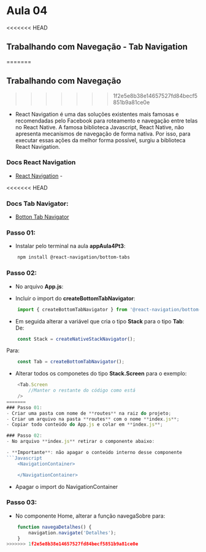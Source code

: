 # Aula 04
<<<<<<< HEAD
## Trabalhando com Navegação - Tab Navigation 
=======
## Trabalhando com Navegação
>>>>>>> 1f2e5e8b38e14657527fd84becf5851b9a81ce0e

- React Navigation é uma das soluções existentes mais famosas e recomendadas pelo Facebook para roteamento e navegação entre telas no React Native. A famosa biblioteca Javascript, React Native, não apresenta mecanismos de navegação de forma nativa. Por isso, para executar essas ações da melhor forma possível, surgiu a biblioteca React Navigation.

### Docs React Navigation

- [React Navigation](https://reactnavigation.org/docs/getting-started/) - 

<<<<<<< HEAD
### Docs Tab Navigator:  

-  [Botton Tab Navigator](https://reactnavigation.org/docs/bottom-tab-navigator)

### Passo 01:  
- Instalar pelo terminal na aula **appAula4Pt3**:

``` bash
    npm install @react-navigation/bottom-tabs
```
### Passo 02:  
- No arquivo **App.js**: 

- Incluir o import do **createBottomTabNavigator**:
```javascript
    import { createBottomTabNavigator } from '@react-navigation/bottom-tabs'
```
- Em seguida alterar a variável que cria o tipo **Stack** para o tipo **Tab**:  
De:  
``` javascript
    const Stack = createNativeStackNavigator();
```

Para:  
``` javascript
    const Tab = createBottomTabNavigator();
```

- Alterar todos os componetes do tipo **Stack.Screen** para o exemplo:

```javascript
    <Tab.Screen
        //Manter o restante do código como está
    />
=======
### Passo 01:   
- Criar uma pasta com nome de **routes** na raiz do projeto;
- Criar um arquivo na pasta **routes** com o nome **index.js**;
- Copiar todo conteúdo do App.js e colar em **index.js**;

### Passo 02:  
- No arquivo **index.js** retirar o componente abaixo:  

- **Importante**: não apagar o conteúdo interno desse componente
```Javascript
    <NavigationContainer>

    </NavigationContainer>
```

- Apagar o import do NavigationContainer

### Passo 03:  
- No componente Home, alterar a função navegaSobre para:

```Javascript
    function navegaDetalhes() {
        navigation.navigate('Detalhes');
    }
>>>>>>> 1f2e5e8b38e14657527fd84becf5851b9a81ce0e
```
